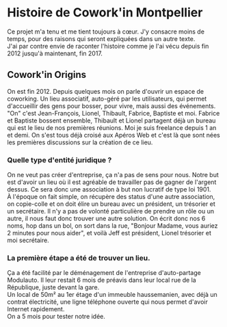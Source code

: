 # Histoire de Cowork'in Montpellier

Ce projet m'a tenu et me tient toujours à cœur. J'y consacre moins de temps, pour des raisons qui seront expliquées dans un autre texte.  
J'ai par contre envie de raconter l'histoire comme je l'ai vécu depuis fin 2012 jusqu'à maintenant, fin 2017.

## Cowork'in Origins
On est fin 2012. Depuis quelques mois on parle d'ouvrir un espace de coworking. Un lieu associatif, auto-géré par les utilisateurs, qui permet d'accueillir des gens pour bosser, pour vivre, mais aussi des événements.  
"On" c'est Jean-François, Lionel, Thibault, Fabrice, Baptiste et moi. Fabrice et Baptiste bossent ensemble, Thibault et Lionel partagent déjà un bureau qui est le lieu de nos premières réunions. Moi je suis freelance depuis 1 an et demi. On s'est tous déjà croisé aux Apéros Web et c'est là que sont nées les premières discussions sur la création de ce lieu.

### Quelle type d'entité juridique ?
On ne veut pas créer d'entreprise, ça n'a pas de sens pour nous. Notre but est d'avoir un lieu où il est agréable de travailler pas de gagner de l'argent dessus. Ce sera donc une association à but non lucratif de type loi 1901.  
À l'époque on fait simple, on récupère des status d'une autre association, on copie-colle et on doit élire un bureau avec un président, un trésorier et un secrétaire. Il n'y a pas de volonté particulière de prendre un rôle ou un autre, il nous faut donc trouver une autre solution. On écrit donc nos 6 noms, hop dans un bol, on sort dans la rue, "Bonjour Madame, vous auriez 2 minutes pour nous aider", et voilà Jeff est président, Lionel trésorier et moi secrétaire.

### La première étape a été de trouver un lieu. 
Ça a été facilité par le déménagement de l'entreprise d'auto-partage Modulauto. Il leur restait 6 mois de préavis dans leur local rue de la République, juste devant la gare.  
Un local de 50m² au 1er étage d'un immeuble haussemanien, avec déjà un contrat électricité, une ligne téléphone ouverte qui nous permet d'avoir Internet rapidement.  
On a 5 mois pour tester notre idée.

